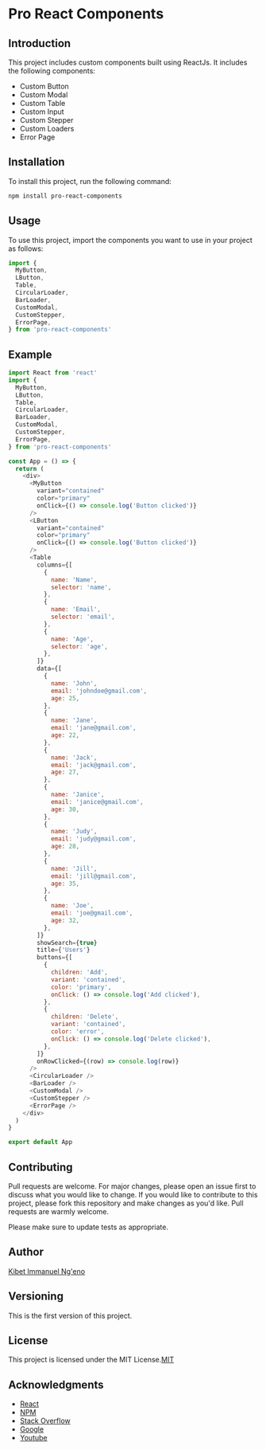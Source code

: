 # Pro React Components

## Introduction

This project includes custom components built using ReactJs. It includes the following components:

- Custom Button
- Custom Modal
- Custom Table
- Custom Input
- Custom Stepper
- Custom Loaders
- Error Page

## Installation

To install this project, run the following command:

```bash
npm install pro-react-components
```

## Usage

To use this project, import the components you want to use in your project as follows:

```javascript
import {
  MyButton,
  LButton,
  Table,
  CircularLoader,
  BarLoader,
  CustomModal,
  CustomStepper,
  ErrorPage,
} from 'pro-react-components'
```

## Example

```javascript
import React from 'react'
import {
  MyButton,
  LButton,
  Table,
  CircularLoader,
  BarLoader,
  CustomModal,
  CustomStepper,
  ErrorPage,
} from 'pro-react-components'

const App = () => {
  return (
    <div>
      <MyButton 
        variant="contained"
        color="primary"
        onClick={() => console.log('Button clicked')}
      />
      <LButton 
        variant="contained"
        color="primary"
        onClick={() => console.log('Button clicked')}
      />
      <Table
        columns={[
          {
            name: 'Name',
            selector: 'name',
          },
          {
            name: 'Email',
            selector: 'email',
          },
          {
            name: 'Age',
            selector: 'age',
          },
        ]}
        data={[
          {
            name: 'John',
            email: 'johndoe@gmail.com',
            age: 25,
          },
          {
            name: 'Jane',
            email: 'jane@gmail.com',
            age: 22,
          },
          {
            name: 'Jack',
            email: 'jack@gmail.com',
            age: 27,
          },
          {
            name: 'Janice',
            email: 'janice@gmail.com',
            age: 30,
          },
          {
            name: 'Judy',
            email: 'judy@gmail.com',
            age: 28,
          },
          {
            name: 'Jill',
            email: 'jill@gmail.com',
            age: 35,
          },
          {
            name: 'Joe',
            email: 'joe@gmail.com',
            age: 32,
          },
        ]}
        showSearch={true}
        title={'Users'}
        buttons={[
          {
            children: 'Add',
            variant: 'contained',
            color: 'primary',
            onClick: () => console.log('Add clicked'),
          },
          {
            children: 'Delete',
            variant: 'contained',
            color: 'error',
            onClick: () => console.log('Delete clicked'),
          },
        ]}
        onRowClicked={(row) => console.log(row)}
      />
      <CircularLoader />
      <BarLoader />
      <CustomModal />
      <CustomStepper />
      <ErrorPage />
    </div>
  )
}

export default App
```

## Contributing

Pull requests are welcome. For major changes, please open an issue first to discuss what you would like to change. If you would like to contribute to this project, please fork this repository and make changes as you'd like. Pull requests are warmly welcome.

Please make sure to update tests as appropriate.

## Author

[Kibet Immanuel Ng'eno](https://github.com/iamkibeh)

## Versioning

This is the first version of this project.

## License

This project is licensed under the MIT License.[MIT](https://choosealicense.com/licenses/mit/)

## Acknowledgments

- [React](https://reactjs.org/)
- [NPM](https://www.npmjs.com/)
- [Stack Overflow](https://stackoverflow.com/)
- [Google](https://www.google.com/)
- [Youtube](https://www.youtube.com/)
